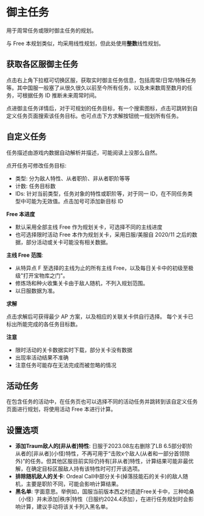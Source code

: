 # 御主任务

用于周常任务或限时御主任务的规划。

与 Free 本规划类似，均采用线性规划，但此处使用**整数**线性规划。

## 获取各区服御主任务

点击右上角下拉框可切换区服，获取实时御主任务信息，包括周常/日常/特殊任务等。其中国服一般塞了从很久很久以前至今所有任务，以及未来数周至数月的任务，可根据任务 ID 推断未来周常时间。

点进御主任务详情后，对于可规划的任务目标，有一个搜索图标，点击可跳转到自定义任务页面搜索该任务目标。也可点击下方求解按钮统一规划所有任务。

## 自定义任务

任务描述由游戏内数据自动解析并描述，可能阅读上没那么自然。

点开任务可修改任务目标:

- 类型: 分为敌人特性、从者职阶、非从者职阶等等
- 计数: 任务目标数
- IDs: 针对当前类型，任务对象的特性或职阶等，对于同一 ID，在不同任务类型中可能为无效值。点击加号可添加新目标 ID

**Free 本进度**

- 默认采用全部主线 Free 作为规划关卡，可选择不同的主线进度
- 也可选择限时活动 Free 本作为规划关卡，采用日服/美服自 2020/11 之后的数据，部分活动或关卡可能没有相关数据。

**主线 Free 范围**:

- 从特异点 F 至选择的主线为止的所有主线 Free，以及每日关卡中的初级至极级"打开宝物库之门"。
- 修炼场和种火收集关卡由于敌人随机，不列入规划范围。
- 以日服数据为准。

**求解**

点击求解后可获得最少 AP 方案，以及相应的关联关卡供自行选择。
每个关卡已标出所能完成的各任务目标数。

**注意**

- 限时活动的关卡数据实时下载，部分关卡没有数据
- 出现率活动结果不准确
- 注意任务可能存在无法完成而被忽略的情况

## 活动任务

在包含任务的活动中，在任务页也可以选择不同的活动任务并跳转到该自定义任务页面进行规划，将使用活动 Free 本进行计算。

## 设置选项

- **添加Traum敌人的[非从者]特性**: 日服于2023.08左右删除了LB 6.5部分职阶从者的\[非从者\](小怪)特性，不再可用于“击败x个敌人(从者和一部分首领除外)”的任务。但其他区服目前实际仍持有\[非从者\]特性，计算结果可能非最优解，在确定目标区服敌人持有该特性时可打开该选项。
- **排除随机敌人的关卡**: Ordeal Call中部分关卡(掉落技能石的关卡)的敌人随机，主要是职阶不同，可能会影响计算结果。
- **黑名单**: 字面意思。举例如，国服当前版本西之村遗迹Free关卡中，三种哈桑（小怪）并未添加|秩序|特性（日服约2024.4添加），在进行任务规划时会影响计算，建议手动将该关卡列入黑名单。
